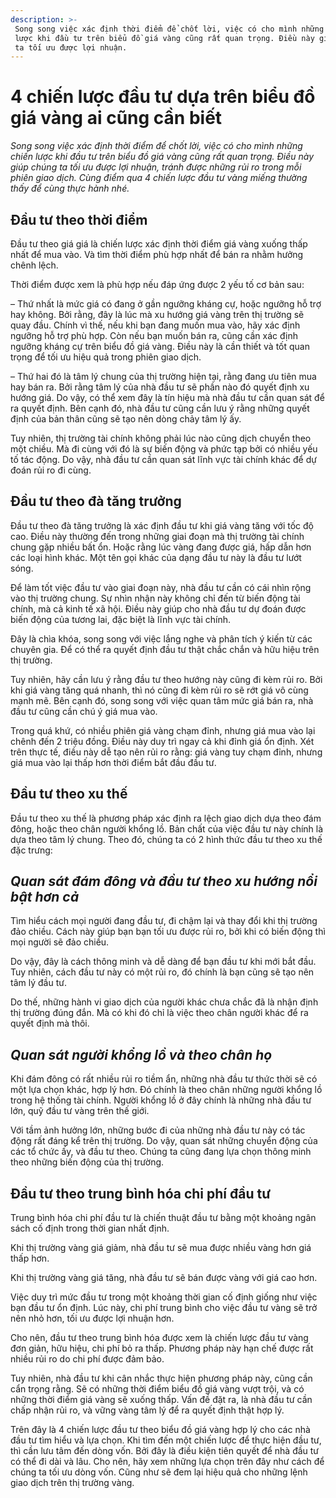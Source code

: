 ```yaml
---
description: >-
 Song song việc xác định thời điểm để chốt lời, việc có cho mình những chiến
 lược khi đầu tư trên biểu đồ giá vàng cũng rất quan trọng. Điều này giúp chúng
 ta tối ưu được lợi nhuận.
---
```


# 4 chiến lược đầu tư dựa trên biểu đồ giá vàng ai cũng cần biết

_Song song việc xác định thời điểm để chốt lời, việc có cho mình những chiến lược khi đầu tư trên biểu đồ giá vàng cũng rất quan trọng. Điều này giúp chúng ta tối ưu được lợi nhuận, tránh được những rủi ro trong mỗi phiên giao dịch. Cùng điểm qua 4 chiến lược đầu tư vàng miếng thường thấy để cùng thực hành nhé._

## Đầu tư theo thời điểm

Đầu tư theo giá giá là chiến lược xác định thời điểm giá vàng xuống thấp nhất để mua vào. Và tìm thời điểm phù hợp nhất để bán ra nhằm hưởng chênh lệch.

Thời điểm được xem là phù hợp nếu đáp ứng được 2 yếu tố cơ bản sau:

– Thứ nhất là mức giá có đang ở gần ngưỡng kháng cự, hoặc ngưỡng hỗ trợ hay không. Bởi rằng, đây là lúc mà xu hướng giá vàng trên thị trường sẽ quay đầu. Chính vì thế, nếu khi bạn đang muốn mua vào, hãy xác định ngưỡng hỗ trợ phù hợp. Còn nếu bạn muốn bán ra, cũng cần xác định ngưỡng kháng cự trên biểu đồ giá vàng. Điều này là cần thiết và tốt quan trọng để tối ưu hiệu quả trong phiên giao dịch.

– Thứ hai đó là tâm lý chung của thị trường hiện tại, rằng đang ưu tiên mua hay bán ra. Bởi rằng tâm lý của nhà đầu tư sẽ phần nào đó quyết định xu hướng giá. Do vậy, có thể xem đây là tín hiệu mà nhà đầu tư cần quan sát để ra quyết định. Bên cạnh đó, nhà đầu tư cũng cần lưu ý rằng những quyết định của bản thân cũng sẽ tạo nên dòng chảy tâm lý ấy.

Tuy nhiên, thị trường tài chính không phải lúc nào cũng dịch chuyển theo một chiều. Mà đi cùng với đó là sự biến động và phức tạp bởi có nhiều yếu tố tác động. Do vậy, nhà đầu tư cần quan sát lĩnh vực tài chính khác để dự đoán rủi ro đi cùng.

## Đầu tư theo đà tăng trưởng

Đầu tư theo đà tăng trưởng là xác định đầu tư khi giá vàng tăng với tốc độ cao. Điều này thường đến trong những giai đoạn mà thị trường tài chính chung gặp nhiều bất ổn. Hoặc rằng lúc vàng đang được giá, hấp dẫn hơn các loại hình khác. Một tên gọi khác của dạng đầu tư này là đầu tư lướt sóng.

Để làm tốt việc đầu tư vào giai đoạn này, nhà đầu tư cần có cái nhìn rộng vào thị trường chung. Sự nhìn nhận này không chỉ đến từ biến động tài chính, mà cả kinh tế xã hội. Điều này giúp cho nhà đầu tư dự đoán được biến động của tương lai, đặc biệt là lĩnh vực tài chính.

Đây là chìa khóa, song song với việc lắng nghe và phân tích ý kiến từ các chuyên gia. Để có thể ra quyết định đầu tư thật chắc chắn và hữu hiệu trên thị trường.

Tuy nhiên, hãy cần lưu ý rằng đầu tư theo hướng này cũng đi kèm rủi ro. Bởi khi giá vàng tăng quá nhanh, thì nó cũng đi kèm rủi ro sẽ rớt giá vô cùng mạnh mẽ. Bên cạnh đó, song song với việc quan tâm mức giá bán ra, nhà đầu tư cũng cần chú ý giá mua vào.

Trong quá khứ, có nhiều phiên giá vàng chạm đỉnh, nhưng giá mua vào lại chênh đến 2 triệu đồng. Điều này duy trì ngay cả khi đỉnh giá ổn định. Xét trên thực tế, điều này dễ tạo nên rủi ro rằng: giá vàng tuy chạm đỉnh, nhưng giá mua vào lại thấp hơn thời điểm bắt đầu đầu tư.

## Đầu tư theo xu thế

Đầu tư theo xu thế là phương pháp xác định ra lệch giao dịch dựa theo đám đông, hoặc theo chân người khổng lồ. Bản chất của việc đầu tư này chính là dựa theo tâm lý chung. Theo đó, chúng ta có 2 hình thức đầu tư theo xu thế đặc trưng:

## _Quan sát đám đông và đầu tư theo xu hướng nổi bật hơn cả_

Tìm hiểu cách mọi người đang đầu tư, đi chậm lại và thay đổi khi thị trường đảo chiều. Cách này giúp bạn bạn tối ưu được rủi ro, bởi khi có biến động thì mọi người sẽ đảo chiều.

Do vậy, đây là cách thông minh và dễ dàng để bạn đầu tư khi mới bắt đầu. Tuy nhiên, cách đầu tư này có một rủi ro, đó chính là bạn cũng sẽ tạo nên tâm lý đầu tư.

Do thế, những hành vi giao dịch của người khác chưa chắc đã là nhận định thị trường đúng đắn. Mà có khi đó chỉ là việc theo chân người khác để ra quyết định mà thôi.

## _Quan sát người khổng lồ và theo chân họ_

Khi đám đông có rất nhiều rủi ro tiềm ẩn, những nhà đầu tư thức thời sẽ có một lựa chọn khác, hợp lý hơn. Đó chính là theo chân những người khổng lồ trong hệ thống tài chính. Người khổng lồ ở đây chính là những nhà đầu tư lớn, quỹ đầu tư vàng trên thế giới.

Với tầm ảnh hưởng lớn, những bước đi của những nhà đầu tư này có tác động rất đáng kể trên thị trường. Do vậy, quan sát những chuyển động của các tổ chức ấy, và đầu tư theo. Chúng ta cũng đang lựa chọn thông minh theo những biến động của thị trường.

## Đầu tư theo trung bình hóa chi phí đầu tư

Trung bình hóa chi phí đầu tư là chiến thuật đầu tư bằng một khoảng ngân sách cố định trong thời gian nhất định.

Khi thị trường vàng giá giảm, nhà đầu tư sẽ mua được nhiều vàng hơn giá thấp hơn.

Khi thị trường vàng giá tăng, nhà đầu tư sẽ bán được vàng với giá cao hơn.

Việc duy trì mức đầu tư trong một khoảng thời gian cố định giống như việc bạn đầu tư ổn định. Lúc này, chi phí trung bình cho việc đầu tư vàng sẽ trở nên nhỏ hơn, tối ưu được lợi nhuận hơn.

Cho nên, đầu tư theo trung bình hóa được xem là chiến lược đầu tư vàng đơn giản, hữu hiệu, chi phí bỏ ra thấp. Phương pháp này hạn chế được rất nhiều rủi ro do chi phí được đảm bảo.

Tuy nhiên, nhà đầu tư khi cân nhắc thực hiện phương pháp này, cũng cần cẩn trọng rằng. Sẽ có những thời điểm biểu đồ giá vàng vượt trội, và có những thời điểm giá vàng sẽ xuống thấp. Vấn đề đặt ra, là nhà đầu tư cần chấp nhận rủi ro, và vững vàng tâm lý để ra quyết định thật hợp lý.

Trên đây là 4 chiến lược đầu tư theo biểu đồ giá vàng hợp lý cho các nhà đầu tư tìm hiểu và lựa chọn. Khi tìm đến một chiến lược để thực hiện đầu tư, thì cần lưu tâm đến dòng vốn. Bởi đây là điều kiện tiên quyết để nhà đầu tư có thể đi dài và lâu. Cho nên, hãy xem những lựa chọn trên đây như cách để chúng ta tối ưu dòng vốn. Cũng như sẽ đem lại hiệu quả cho những lệnh giao dịch trên thị trường vàng.
